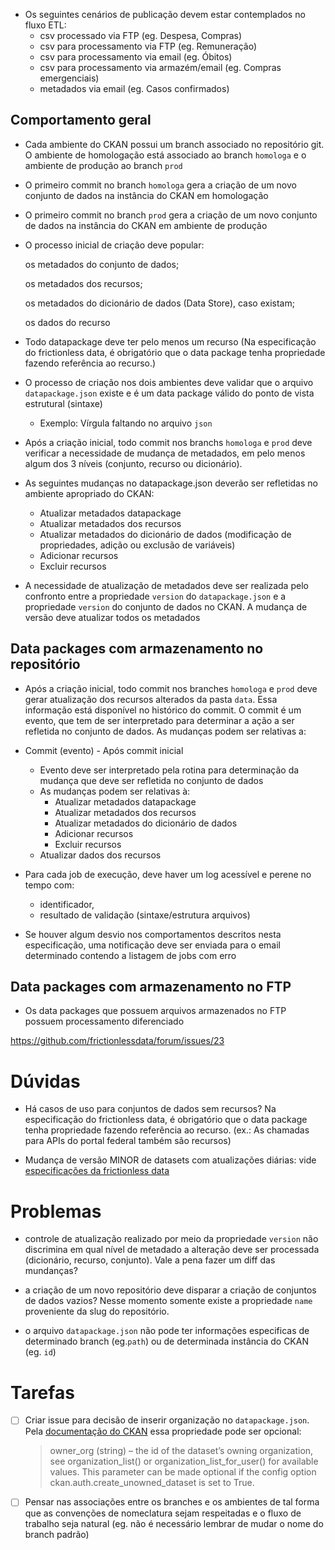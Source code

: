 - Os seguintes cenários de publicação devem estar contemplados no fluxo ETL:
    - csv processado via FTP (eg. Despesa, Compras)
    - csv para processamento via FTP (eg. Remuneração)
    - csv para processamento via email (eg. Óbitos)
    - csv para processamento via armazém/email (eg. Compras emergenciais)
    - metadados via email (eg. Casos confirmados)

## Comportamento geral

- Cada ambiente do CKAN possui um branch associado no repositório git. O ambiente de homologação está associado ao branch `homologa` e o ambiente de produção ao branch `prod`

- O primeiro commit no branch `homologa` gera a criação de um novo conjunto de dados na instância do CKAN em homologação

- O primeiro commit no branch `prod` gera a criação de um novo conjunto de dados na instância do CKAN em ambiente de produção

- O processo inicial de criação deve popular:
	 
	 os metadados do conjunto de dados; 

	 os metadados dos recursos;

	 os metadados do dicionário de dados (Data Store), caso existam;

	 os dados do recurso

- Todo datapackage deve ter pelo menos um recurso (Na especificação do frictionless data, é obrigatório que o data package tenha propriedade fazendo referência ao recurso.)

- O processo de criação nos dois ambientes deve validar que o arquivo `datapackage.json` existe e é um data package válido do ponto de vista estrutural (sintaxe)
    - Exemplo: Vírgula faltando no arquivo `json`

- Após a criação inicial, todo commit nos branchs `homologa` e `prod` deve verificar a necessidade de mudança de metadados, em pelo menos algum dos 3 níveis (conjunto, recurso ou dicionário). 

- As seguintes mudanças no datapackage.json deverão ser refletidas no ambiente apropriado do CKAN:

	+ Atualizar metadados datapackage
    + Atualizar metadados dos recursos
    + Atualizar metadados do dicionário de dados (modificação de propriedades, adição ou exclusão de variáveis)
    + Adicionar recursos
    + Excluir recursos

- A necessidade de atualização de metadados deve ser realizada pelo confronto entre a propriedade `version` do `datapackage.json` e a propriedade `version` do conjunto de dados no CKAN. A mudança de versão deve atualizar todos os metadados 


## Data packages com armazenamento no repositório 

- Após a criação inicial, todo commit nos branches `homologa` e `prod` deve gerar atualização dos recursos alterados da pasta `data`. Essa informação está disponível no histórico do commit. O commit é um evento, que tem de ser interpretado para determinar a ação a ser refletida no conjunto de dados. As mudanças podem ser relativas a:

- Commit (evento) - Após commit inicial
    - Evento deve ser interpretado pela rotina para determinação da mudança que deve ser refletida no conjunto de dados
    - As mudanças podem ser relativas à:
        + Atualizar metadados datapackage
        + Atualizar metadados dos recursos
        + Atualizar metadados do dicionário de dados
        + Adicionar recursos
        + Excluir recursos
    - Atualizar dados dos recursos

- Para cada job de execução, deve haver um log acessível e perene no tempo com:
	- identificador, 
	- resultado de validação (sintaxe/estrutura arquivos)

- Se houver algum desvio nos comportamentos descritos nesta especificação, uma notificação deve ser enviada para o email determinado contendo a listagem de jobs com erro

## Data packages com armazenamento no FTP

- Os data packages que possuem arquivos armazenados no FTP possuem processamento diferenciado

https://github.com/frictionlessdata/forum/issues/23


# Dúvidas

- Há casos de uso para conjuntos de dados sem recursos? Na especificação do frictionless data, é obrigatório que o data package tenha propriedade fazendo referência ao recurso. (ex.: As chamadas para APIs do portal federal também são recursos)

- Mudança de versão MINOR de datasets com atualizações diárias: vide [especificações da frictionless data](https://specs.frictionlessdata.io/patterns/#specification-7)


# Problemas

- controle de atualização realizado por meio da propriedade `version` não discrimina em qual nível de metadado a alteração deve ser processada (dicionário, recurso, conjunto). Vale a pena fazer um diff das mundanças?

- a criação de um novo repositório deve disparar a criação de conjuntos de dados vazios? Nesse momento somente existe a propriedade `name` proveniente da slug do repositório.

- o arquivo `datapackage.json` não pode ter informações especificas de determinado branch (eg.`path`) ou de determinada instância do CKAN (eg. `id`)


# Tarefas

- [ ] Criar issue para decisão de inserir organização no `datapackage.json`. Pela [documentação do CKAN](https://docs.ckan.org/en/2.8/api/index.html#module-ckan.logic.action.create) essa propriedade pode ser opcional:

    > owner_org (string) – the id of the dataset’s owning organization, see organization_list() or organization_list_for_user() for available values. This parameter can be made optional if the config option ckan.auth.create_unowned_dataset is set to True.

- [ ] Pensar nas associações entre os branches e os ambientes de tal forma que as convenções de nomeclatura sejam respeitadas e o fluxo de trabalho seja natural (eg. não é necessário lembrar de mudar o nome do branch padrão)